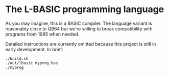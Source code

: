 The L-BASIC programming language
======================

As you may imagine, this is a BASIC compiler. The language variant is reasonably close to QB64 but we're willing to break compatibility with programs from 1985 when needed.

Detailed instructions are currently omitted because this project is still in early development. In brief:

```
./build.sh
./out/lbasic myprog.bas
./myprog
```
